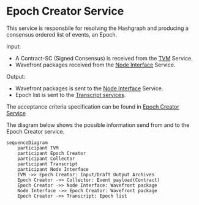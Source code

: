 # Epoch Creator Service

This service is responsbile for resolving the Hashgraph and producing a consensus ordered list of events, an Epoch.

Input:
  - A Contract-SC (Signed Consensus) is received from the [TVM](/documents/architecture/TVM.md) Service. 
  - Wavefront packages received from the [Node Interface](/documents/architecture/NodeInterface.md) Service.

Output:
  - Wavefront packages is sent to the [Node Interface](/documents/architecture/NodeInterface.md) Service.
  - Epoch list is sent to the [Transcript services](/documents/architecture/Transcript.md).

The acceptance criteria specification can be found in [Epoch Creator Service](/bdd/tagion/testbench/services/EpochCreator_Service.md)

The diagram below shows the possible information send from and to the Epoch Creator service.


```mermaid
sequenceDiagram
    participant TVM 
    participant Epoch Creator 
    participant Collector
    participant Transcript
    participant Node Interface
    TVM ->> Epoch Creator: Input/Draft Output Archives
    Epoch Creator ->> Collector: Event payload(Contract) 
    Epoch Creator ->> Node Interface: Wavefront package
    Node Interface ->> Epoch Creator: Wavefront package
    Epoch Creator ->> Transcript: Epoch list
```


